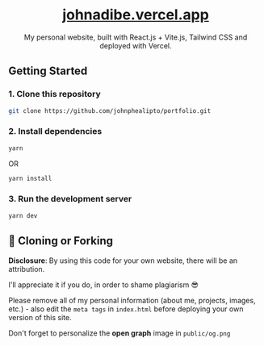<div align="center">
   <a href="https://johnadibe.vercel.app/">
      <h1 align="center">johnadibe.vercel.app</h1>
   </a>
   My personal website, built with React.js + Vite.js, Tailwind CSS and deployed with Vercel.
</div>

## Getting Started

### 1. Clone this repository

```bash
git clone https://github.com/johnphealipto/portfolio.git
```

### 2. Install dependencies

```bash
yarn
```

OR

```bash
yarn install
```

### 3. Run the development server

```bash
yarn dev
```

## 🚨 Cloning or Forking

**Disclosure**: By using this code for your own website, there will be an attribution.

I'll appreciate it if you do, in order to shame plagiarism 😎

Please remove all of my personal information (about me, projects, images, etc.) - also edit the `meta tags` in `index.html` before deploying your own version of this site.

Don't forget to personalize the **open graph** image in `public/og.png`
